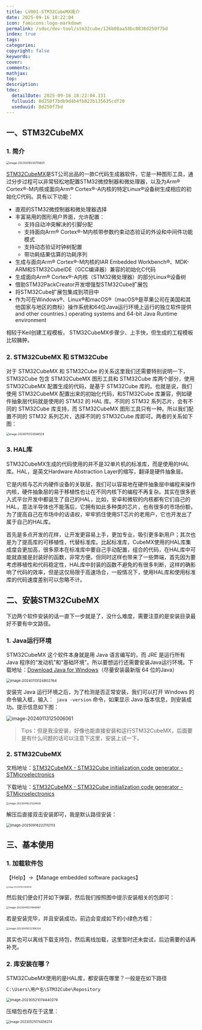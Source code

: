 ```yaml
---
title: LV001-STM32CubeMX简介
date: 2025-09-16 18:22:04
icon: famicons:logo-markdown
permalink: /sdoc/dev-tool/stm32cube/126b08aa58bc0838d250f7bd
index: true
tags:
categories:
copyright: false
keywords:
cover:
comments:
mathjax:
top:
description:
tdoc:
  detailDate: 2025-09-16 18:22:04.131
  fulluuid: 8d250f7bdb9d4b4fb822b135635cdf20
  useduuid: 8d250f7bd
---
```


<!-- more -->

## 一、STM32CubeMX

### 1. 简介

<img src="./LV001-STM32CubeMX简介/img/image-20230419230755825.png" alt="image-20230419230755825" style="zoom:50%;" />

[STM32CubeMX](https://www.st.com.cn/zh/development-tools/stm32cubemx.html)是ST公司出品的一款C代码生成器软件，它是一种图形工具，通过分步过程可以非常轻松地配置STM32微控制器和微处理器，以及为Arm® Cortex®-M内核或面向Arm® Cortex®-A内核的特定Linux®设备树生成相应的初始化C代码。具有以下功能：

- 直观的STM32微控制器和微处理器选择
- 丰富易用的图形用户界面，允许配置：
  - 支持自动冲突解决的引脚分配
  - 支持面向Arm® Cortex®-M内核带参数约束动态验证的外设和中间件功能模式
  - 支持动态验证时钟树配置
  - 带功耗结果估算的功耗序列
- 生成与面向Arm® Cortex®-M内核的IAR Embedded Workbench®、MDK-ARM和STM32CubeIDE（GCC编译器）兼容的初始化C代码
- 生成面向Arm® Cortex®-A内核（STM32微处理器）的部分Linux®设备树
- 借助STM32PackCreator开发增强型STM32Cube扩展包
- 将STM32Cube扩展包集成到项目中
- 作为可在Windows®、Linux®和macOS®（macOS®是苹果公司在美国和其他国家与地区的商标）操作系统和64位Java运行环境上运行的独立软件提供 and other countries.) operating systems and 64-bit Java Runtime environment

相较于Keil创建工程模板， STM32CubeMX步骤少、上手快，但生成的工程模板比较臃肿。

### 2.  STM32CubeMX 和 STM32Cube

对于 STM32CubeMX 和 STM32Cube 的关系这里我们还需要特别说明一下， STM32Cube 包含 STM32CubeMX 图形工具和 STM32Cube 库两个部分，使用 STM32CubeMX 配置生成的代码，是基于 STM32Cube 库的。也就是说，我们使用 STM32CubeMX 配置出来的初始化代码，和STM32Cube 库兼容，例如硬件抽象层代码就是使用的 STM32 的 HAL 库。不同的 STM32 系列芯片，会有不同的 STM32Cube 库支持，而 STM32CubeMX 图形工具只有一种。所以我们配置不同的 STM32 系列芯片，选择不同的 STM32Cube 库即可。两者的关系如下图：

<img src="./LV001-STM32CubeMX简介/img/image-20240113124546529.png" alt="image-20240113124546529" style="zoom:50%;" />



### 3. HAL库

STM32CubeMX生成的代码使用的并不是32单片机的标准库，而是使用的HAL库。HAL，是英文Hardware Abstraction Layer的缩写，翻译是硬件抽象层。

它是内核与芯片内硬件设备的关联层，我们可以容易地在硬件抽象层中编程来操作内核，硬件抽象层的易于移植性也让在不同内核下的编程不再复杂。其实在很多嵌入式平台开发中都诞生了自己的HAL，比如，安卓和微软的内核都有它们自己的HAL，意法半导体也不能落后，它拥有如此多种类的芯片，也有很多的市场份额，为了提高自己在市场中的话语权，牢牢抓住使用ST芯片的老用户，它也开发出了属于自己的HAL库。

首先是多点开发的花样，让开发更容易上手，更加专业，吸引更多新用户；其次也是为了提高库的可移植性，代替标准库。比起标准库，CubeMX使用的HAL库集成度会更加高，很多原本在标准库中要自己手动配置，组合的代码，在HAL库中可能就直接是封装好的函数，非常方便。但同时这样也带来了一些弊端，首先因为要考虑移植性和代码稳定性，HAL库中封装的函数不避免的有很多判断，这样的确影响了代码的效率，但是这仅局限于高速场合，一般情况下，使用HAL库和使用标准库的代码速度差别可以忽略不计。

## 二、安装STM32CubeMX

下边两个软件安装的话一直下一步就是了，没什么难度，需要注意的是安装目录最好不要有中文路径。

### 1. Java运行环境

STM32CubeMX 这个软件本身就是用 Java 语言编写的，而 JRE 是运行所有 Java 程序的“发动机”和“基础环境”。所以要想运行还需要安装Java运行环境。下载地址：[Download Java for Windows](https://www.java.com/zh-CN/download/)（尽量安装最新版 64 位的Java）

<img src="./LV001-STM32CubeMX简介/img/image-20240113124802764.png" alt="image-20240113124802764" style="zoom: 67%;" />

安装完 Java 运行环境之后，为了检测是否正常安装，我们可以打开 Windows 的命令输入框，输入：` java -version` 命令，如果显示 Java 版本信息，则安装成功。提示信息如下图：  

<img src="./LV001-STM32CubeMX简介/img/image-20240113125006061.png" alt="image-20240113125006061" style="zoom: 90%;" />

> Tips：但是我没安装，好像也能直接安装和运行STM32CubeMX，后面要是有什么问题的话可以注意下这里，安装上试一下。

### 2. STM32CubeMX

文档地址：[STM32CubeMX - STM32Cube initialization code generator - STMicroelectronics](https://www.st.com/en/development-tools/stm32cubemx.html)

下载地址：[STM32CubeMX - STM32Cube initialization code generator - STMicroelectronics](https://www.st.com/en/development-tools/stm32cubemx.html#get-software)

<img src="./LV001-STM32CubeMX简介/img/image-20230419231334830.png" alt="image-20230419231334830" style="zoom: 45%;" />

解压后直接双击安装即可，我是默认路径安装：

<img src="./LV001-STM32CubeMX简介/img/image-20250916222112113.png" alt="image-20250916222112113" style="zoom: 67%;" />

## 三、基本使用

### 1. 加载软件包

【Help】&rarr;【Manage embedded software packages】

<img src="./LV001-STM32CubeMX简介/img/image-20230419231808046.png" alt="image-20230419231808046" style="zoom: 33%;" />

然后我们便会打开如下弹窗，然后我们按照图中提示安装相关的包即可：

<img src="./LV001-STM32CubeMX简介/img/image-20230419231948987.png" alt="image-20230419231948987" style="zoom:45%;" />

若是安装完毕，并且安装成功，前边会变成如下的小绿色方框：

<img src="./LV001-STM32CubeMX简介/img/image-20230419232108324.png" alt="image-20230419232108324" style="zoom:45%;" />

其实也可以离线下载支持包，然后离线加载，这里暂时还未尝试，后边需要的话再补充。

### 2. 库安装在哪？

STM32CubeMX使用的是HAL库，都安装在哪里？一般是在如下路径

```bash
C:\Users\用户名\STM32Cube\Repository
```

<img src="./LV001-STM32CubeMX简介/img/image-20230521074440279.png" alt="image-20230521074440279" style="zoom: 67%;" />

压缩包也存在于这里：

<img src="./LV001-STM32CubeMX简介/img/image-20230521074456274.png" alt="image-20230521074456274" style="zoom: 60%;" />
